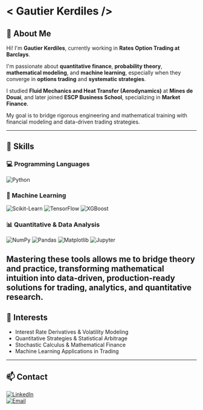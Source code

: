 # < Gautier Kerdiles />

## 👋 About Me

Hi! I'm **Gautier Kerdiles**, currently working in **Rates Option Trading at Barclays**.  

I'm passionate about **quantitative finance**, **probability theory**, **mathematical modeling**, and **machine learning**, especially when they converge in **options trading** and **systematic strategies**.

I studied **Fluid Mechanics and Heat Transfer (Aerodynamics)** at **Mines de Douai**, and later joined **ESCP Business School**, specializing in **Market Finance**. 

My goal is to bridge rigorous engineering and mathematical training with financial modeling and data-driven trading strategies.

---

## 🧠 Skills

### 💻 Programming Languages  
![Python](https://img.shields.io/badge/Python-3776AB?logo=python&logoColor=white)

### 🤖 Machine Learning

![Scikit-Learn](https://img.shields.io/badge/Scikit--Learn-F7931E?logo=scikitlearn&logoColor=white)
![TensorFlow](https://img.shields.io/badge/TensorFlow-FF6F00?logo=tensorflow&logoColor=white)
![XGBoost](https://img.shields.io/badge/XGBoost-EB5E28?logo=xgboost&logoColor=white)

### 📊 Quantitative & Data Analysis  
![NumPy](https://img.shields.io/badge/NumPy-013243?logo=numpy&logoColor=white)
![Pandas](https://img.shields.io/badge/Pandas-150458?logo=pandas&logoColor=white)
![Matplotlib](https://img.shields.io/badge/Matplotlib-11557C?logo=matplotlib&logoColor=white)
![Jupyter](https://img.shields.io/badge/Jupyter-F37626?logo=jupyter&logoColor=white)

Mastering these tools allows me to bridge theory and practice, transforming mathematical intuition into data-driven, production-ready solutions for trading, analytics, and quantitative research.
---

## 🚀 Interests
- Interest Rate Derivatives & Volatility Modeling  
- Quantitative Strategies & Statistical Arbitrage  
- Stochastic Calculus & Mathematical Finance  
- Machine Learning Applications in Trading  

---

## 📫 Contact

[![LinkedIn](https://img.shields.io/badge/LinkedIn-0A66C2?logo=linkedin&logoColor=white)](https://www.linkedin.com/in/gautier-kerdiles)  
[![Email](https://img.shields.io/badge/Email-D14836?logo=gmail&logoColor=white)](mailto:gau.kerdiles7@gmail.com)



